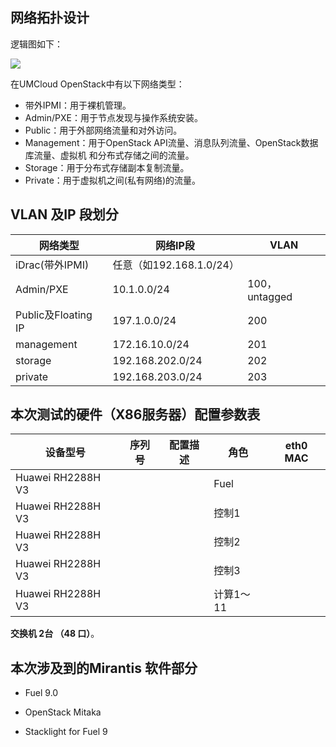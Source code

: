 
## 网络拓扑设计


逻辑图如下：

![](file:////Users/lijiansheng/developing/work_for_umcloud/project/ump/网络拓扑图.png)

在UMCloud OpenStack中有以下网络类型：
*  带外IPMI：用于裸机管理。* Admin/PXE：用于节点发现与操作系统安装。* Public：用于外部网络流量和对外访问。* Management：用于OpenStack API流量、消息队列流量、OpenStack数据库流量、虚拟机和分布式存储之间的流量。* Storage：用于分布式存储副本复制流量。* Private：用于虚拟机之间(私有网络)的流量。


## VLAN 及IP 段划分

| 网络类型 | 网络IP段 | VLAN |
| ------------ | ------------- | ------------ |
| iDrac(带外IPMI) |任意（如192.168.1.0/24）   |  |
| Admin/PXE | 10.1.0.0/24  | 100，untagged |
| Public及Floating IP | 197.1.0.0/24  |  200|
|management  | 172.16.10.0/24  |  201|
| storage |  192.168.202.0/24 | 202 |
| private |  192.168.203.0/24 | 203 |



## 本次测试的硬件（X86服务器）配置参数表

| 设备型号| 序列号 | 配置描述 | 角色 | eth0 MAC |
| ------------ | ------------- | ------------ | ------------ |------------ |
|Huawei RH2288H V3 |  |  | Fuel | |
|Huawei RH2288H V3 |  |  | 控制1| |
|Huawei RH2288H V3 |  |  | 控制2| |
|Huawei RH2288H V3 |  |  | 控制3| |
|Huawei RH2288H V3 |  |  | 计算1～11| |

**交换机 2台  （48 口）**。

## 本次涉及到的Mirantis 软件部分

* Fuel 9.0

* OpenStack Mitaka

* Stacklight for Fuel 9

